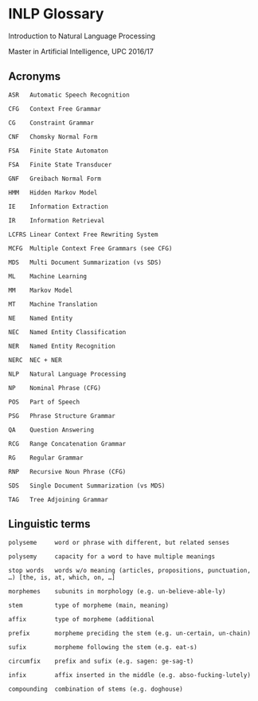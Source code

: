 # INLP Glossary

Introduction to Natural Language Processing

Master in Artificial Intelligence, UPC 2016/17



## Acronyms

    ASR   Automatic Speech Recognition

    CFG   Context Free Grammar

    CG    Constraint Grammar

    CNF   Chomsky Normal Form

    FSA   Finite State Automaton

    FSA   Finite State Transducer

    GNF   Greibach Normal Form

    HMM   Hidden Markov Model

    IE    Information Extraction

    IR    Information Retrieval

    LCFRS Linear Context Free Rewriting System

    MCFG  Multiple Context Free Grammars (see CFG)

    MDS   Multi Document Summarization (vs SDS)

    ML    Machine Learning

    MM    Markov Model

    MT    Machine Translation

    NE    Named Entity

    NEC   Named Entity Classification

    NER   Named Entity Recognition

    NERC  NEC + NER

    NLP   Natural Language Processing

    NP    Nominal Phrase (CFG)

    POS   Part of Speech

    PSG   Phrase Structure Grammar

    QA    Question Answering

    RCG   Range Concatenation Grammar

    RG    Regular Grammar

    RNP   Recursive Noun Phrase (CFG)

    SDS   Single Document Summarization (vs MDS)

    TAG   Tree Adjoining Grammar



## Linguistic terms

    polyseme     word or phrase with different, but related senses

    polysemy     capacity for a word to have multiple meanings

    stop words   words w/o meaning (articles, propositions, punctuation, …) [the, is, at, which, on, …]

    morphemes    subunits in morphology (e.g. un-believe-able-ly)

    stem         type of morpheme (main, meaning)

    affix        type of morpheme (additional

    prefix       morpheme preciding the stem (e.g. un-certain, un-chain)

    sufix        morpheme following the stem (e.g. eat-s)

    circumfix    prefix and sufix (e.g. sagen: ge-sag-t)

    infix        affix inserted in the middle (e.g. abso-fucking-lutely)

    compounding  combination of stems (e.g. doghouse)

